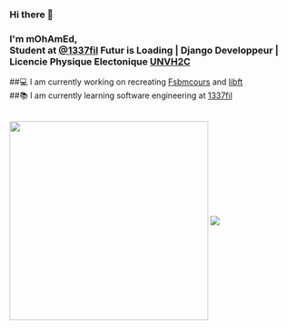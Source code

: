 ### Hi there 👋

### I'm mOhAmEd,<br/> Student at [@1337fil](https://1337.ma/) Futur is Loading | Django Developpeur | Licencie Physique Electonique [UNVH2C](http://www.fsb.univh2c.ma)
##💻 I am currently working on recreating [Fsbmcours](https://github.com/mohamed-m1/Fsbmcours) and [libft](https://github.com/mohamed-m1/libft)<br/>
##📚 I am currently learning software engineering at [1337fil](https://1337.ma/)

<br/>
<img align="center" width="350" src="https://github-readme-stats-eight-virid.vercel.app/api?username=mohamed-m1&count_private=true&theme=calm&show_icons=true" />
<img align="center"  src="https://github-readme-stats-eight-virid.vercel.app/api/top-langs/?username=mohamed-m1&layout=compact&count_private=false&theme=calm&show_icons=true" />
<img >
